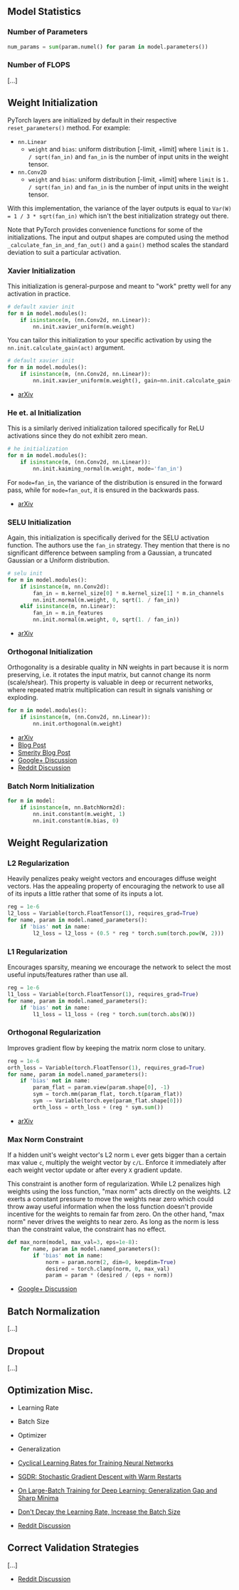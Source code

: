 ## Model Statistics

### Number of Parameters

```python
num_params = sum(param.numel() for param in model.parameters())
```

### Number of FLOPS

[...]

## Weight Initialization

PyTorch layers are initialized by default in their respective `reset_parameters()` method. For example:

- `nn.Linear`
    - `weight` and `bias`: uniform distribution [-limit, +limit] where `limit` is `1. / sqrt(fan_in)` and `fan_in` is the number of input units in the weight tensor.
- `nn.Conv2D`
    - `weight` and `bias`: uniform distribution [-limit, +limit] where `limit` is `1. / sqrt(fan_in)` and `fan_in` is the number of input units in the weight tensor.

With this implementation, the variance of the layer outputs is equal to `Var(W) = 1 / 3 * sqrt(fan_in)` which isn't the best initialization strategy out there.

Note that PyTorch provides convenience functions for some of the initializations. The input and output shapes are computed using the method `_calculate_fan_in_and_fan_out()` and a `gain()` method scales the standard deviation to suit a particular activation.

### Xavier Initialization

This initialization is general-purpose and meant to "work" pretty well for any activation in practice.

```python
# default xavier init
for m in model.modules():
    if isinstance(m, (nn.Conv2d, nn.Linear)):
        nn.init.xavier_uniform(m.weight)
```

You can tailor this initialization to your specific activation by using the `nn.init.calculate_gain(act)` argument.

```python
# default xavier init
for m in model.modules():
    if isinstance(m, (nn.Conv2d, nn.Linear)):
        nn.init.xavier_uniform(m.weight(), gain=nn.init.calculate_gain('relu'))
```

- [arXiv](http://proceedings.mlr.press/v9/glorot10a/glorot10a.pdf)

### He et. al Initialization

This is a similarly derived initialization tailored specifically for ReLU activations since they do not exhibit zero mean.

```python
# he initialization
for m in model.modules():
    if isinstance(m, (nn.Conv2d, nn.Linear)):
        nn.init.kaiming_normal(m.weight, mode='fan_in')
```

For `mode=fan_in`, the variance of the distribution is ensured in the forward pass, while for `mode=fan_out`, it is ensured in the backwards pass.

- [arXiv](https://arxiv.org/abs/1502.01852)

### SELU Initialization

Again, this initialization is specifically derived for the SELU activation function. The authors use the `fan_in` strategy. They mention that there is no significant difference between sampling from a Gaussian, a truncated Gaussian or a Uniform distribution.

```python
# selu init
for m in model.modules():
    if isinstance(m, nn.Conv2d):
        fan_in = m.kernel_size[0] * m.kernel_size[1] * m.in_channels
        nn.init.normal(m.weight, 0, sqrt(1. / fan_in))
    elif isinstance(m, nn.Linear):
        fan_in = m.in_features
        nn.init.normal(m.weight, 0, sqrt(1. / fan_in))
```

- [arXiv](https://arxiv.org/abs/1706.02515)

### Orthogonal Initialization

Orthogonality is a desirable quality in NN weights in part because it is norm preserving, i.e. it rotates the input matrix, but cannot change its norm (scale/shear). This property is valuable in deep or recurrent networks, where repeated matrix multiplication can result in signals vanishing or exploding.

```python
for m in model.modules():
    if isinstance(m, (nn.Conv2d, nn.Linear)):
        nn.init.orthogonal(m.weight)
```

- [arXiv](https://arxiv.org/abs/1312.6120)
- [Blog Post](https://hjweide.github.io/orthogonal-initialization-in-convolutional-layers)
- [Smerity Blog Post](https://smerity.com/articles/2016/orthogonal_init.html)
- [Google+ Discussion](https://plus.google.com/+SoumithChintala/posts/RZfdrRQWL6u)
- [Reddit Discussion](https://www.reddit.com/r/MachineLearning/comments/2qsje7/how_do_you_initialize_your_neural_network_weights/)

### Batch Norm Initialization

```python
for m in model:
    if isinstance(m, nn.BatchNorm2d):
        nn.init.constant(m.weight, 1)
        nn.init.constant(m.bias, 0)
```

## Weight Regularization

### L2 Regularization

Heavily penalizes peaky weight vectors and encourages diffuse weight vectors. Has the appealing property of encouraging the network to use all of its inputs a little rather that some of its inputs a lot.

```python
reg = 1e-6
l2_loss = Variable(torch.FloatTensor(1), requires_grad=True)
for name, param in model.named_parameters():
    if 'bias' not in name:
        l2_loss = l2_loss + (0.5 * reg * torch.sum(torch.pow(W, 2)))
```

### L1 Regularization

Encourages sparsity, meaning we encourage the network to select the most useful inputs/features rather than use all.

```python
reg = 1e-6
l1_loss = Variable(torch.FloatTensor(1), requires_grad=True)
for name, param in model.named_parameters():
    if 'bias' not in name:
        l1_loss = l1_loss + (reg * torch.sum(torch.abs(W)))
```

### Orthogonal Regularization

Improves gradient flow by keeping the matrix norm close to unitary.

```python
reg = 1e-6
orth_loss = Variable(torch.FloatTensor(1), requires_grad=True)
for name, param in model.named_parameters():
    if 'bias' not in name:
        param_flat = param.view(param.shape[0], -1)
        sym = torch.mm(param_flat, torch.t(param_flat))
        sym -= Variable(torch.eye(param_flat.shape[0]))
        orth_loss = orth_loss + (reg * sym.sum())
```

- [arXiv](https://arxiv.org/abs/1609.07093)

### Max Norm Constraint

If a hidden unit's weight vector's L2 norm `L` ever gets bigger than a certain max value `c`, multiply the weight vector by `c/L`. Enforce it immediately after each weight vector update or after every `X` gradient update.

This constraint is another form of regularization. While L2 penalizes high weights using the loss function, "max norm" acts directly on the weights. L2 exerts a constant pressure to move the weights near zero which could throw away useful information when the loss function doesn't provide incentive for the weights to remain far from zero. On the other hand, "max norm" never drives the weights to near zero. As long as the norm is less than the constraint value, the constraint has no effect.

```python
def max_norm(model, max_val=3, eps=1e-8):
    for name, param in model.named_parameters():
        if 'bias' not in name:
            norm = param.norm(2, dim=0, keepdim=True)
            desired = torch.clamp(norm, 0, max_val)
            param = param * (desired / (eps + norm))
```

- [Google+ Discussion](https://plus.google.com/+IanGoodfellow/posts/QUaCJfvDpni)

## Batch Normalization

[...]

## Dropout

[...]

## Optimization Misc.

- Learning Rate
- Batch Size
- Optimizer
- Generalization

- [Cyclical Learning Rates for Training Neural Networks](https://arxiv.org/abs/1506.01186)
- [SGDR: Stochastic Gradient Descent with Warm Restarts](https://arxiv.org/abs/1608.03983)
- [On Large-Batch Training for Deep Learning: Generalization Gap and Sharp Minima](https://arxiv.org/abs/1609.04836)
- [Don't Decay the Learning Rate, Increase the Batch Size](https://arxiv.org/abs/1711.00489)
- [Reddit Discussion](https://www.reddit.com/r/MachineLearning/comments/77dn96/r_171006451_understanding_generalization_and/dol2u23/)

## Correct Validation Strategies

[...]

- [Reddit Discussion](https://www.reddit.com/r/MachineLearning/comments/78789r/d_is_my_validation_method_good/)
